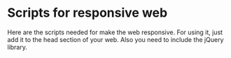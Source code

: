 <h1>Scripts for responsive web</h1>

Here are the scripts needed for make the web responsive. For using it, just add it to the head section of your web. Also you need to include the jQuery library. 
